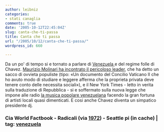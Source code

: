 ```yaml
---
author: leibniz
categories:
- stati canaglia
comments: true
date: '2005-10-12T22:45:04Z'
slug: canta-che-ti-passa
title: Canta che ti passa
url: "/2005/10/12/canta-che-ti-passa/"
wordpress_id: 660

---
```

Da un po' di tempo si e tornato a parlare di [Venezuela ](http://www.cia.gov/cia/publications/factbook/geos/ve.html)e del regime folle di Chavez. [Maurizio Molinari ha incontrato il pericoloso leader](http://www.radicali.it/view.php?id=43121), che ha detto un sacco di ovvieta populiste (tipo: «Un documento del Concilio Vaticano II che ho avuto modo di studiare e leggere afferma che la proprieta privata deve tenere conto delle necessita sociali»), e il New York Times - letto in verita sulla traduzione di Repubblica - si e soffermato sulla nuova legge che impone alle radio [la musica popolare venezuelana](http://66.249.93.104/search?q=cache:c1X4q_y8jOsJ:seattlepi.nwsource.com/national/243234_vene04.html+new+york+times+chavez++%22anselmo+lopez%22&hl=it) facendo la gran fortuna di artisti locali quasi dimenticati. E cosi anche Chavez diventa un simpatico presidente dj.   
   

### Cia World Factbook - Radicali (via [1972](http://1972.splinder.com/1129034658#5970484)) - Seattle pi (in cache) | tag: [venezuela](http://www.technorati.com/tags/venezuela)
